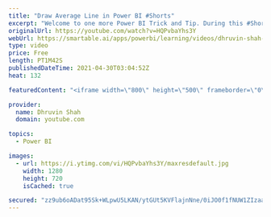 ```yaml
---
title: "Draw Average Line in Power BI #Shorts"
excerpt: "Welcome to one more Power BI Trick and Tip. During this #Shorts we will learn how we can add an Average Line to our Power BI Graph. We can draw the Average Line for Power BI Cluster Column Chart, Cluster Bar Chart, Area Chart, and Line Chart. To add the Average Line the Procedure is very simple and easy."
originalUrl: https://youtube.com/watch?v=HQPvbaYhs3Y
webUrl: https://smartable.ai/apps/powerbi/learning/videos/dhruvin-shah-draw-average-line-in-power-bi-shorts/
type: video
price: Free
length: PT1M42S
publishedDateTime: 2021-04-30T03:04:52Z
heat: 132

featuredContent: "<iframe width=\"800\" height=\"500\" frameborder=\"0\" src=\"https://www.youtube.com/embed/HQPvbaYhs3Y\" allow=\"accelerometer; autoplay; encrypted-media; gyroscope; picture-in-picture\" allowfullscreen></iframe>"

provider:
  name: Dhruvin Shah
  domain: youtube.com

topics:
  - Power BI

images:
  - url: https://i.ytimg.com/vi/HQPvbaYhs3Y/maxresdefault.jpg
    width: 1280
    height: 720
    isCached: true

secured: "zz9ub6oADat95Sk+WLpwU5LKAN/ytGUt5KVFlajnNne/0iJO0f1fNUW1ZIzaaYLEbBALXUe2RYUUCLCfolUyfuVlg1HDywP87NshrmLdQQ18LBcfKMCP0zKZvOSVs66uDw8fV8sagNMbIBzdhjL+pdPRyQ6O6eZSl9t4HwwzA1SuR5ar3TU7/jztltS9GhAnfF0XfwnEro8HEWuNpIeSOsw7QJF2Qe9m4GX1vhURV9meaKBiJd9WOsX1q5/oLD6KpDtIfFSbYM8pL8ejs+g6UVrsCCglHLXMPhojqzMowbDkgERm/d4DK+vHKb6n3qAs9TDjxgoVamGlge8OxzL4a40gncl1PK/wnJWx/TuHxuhUrk8+9xbDBTPf7JPeHB1astOkH5tYbBI0AXIJ16zG56SiTpBjmC2cTsVGSnB+heQ=;hRr8SLNW7BqKr9OvaJt5jA=="
---
```


